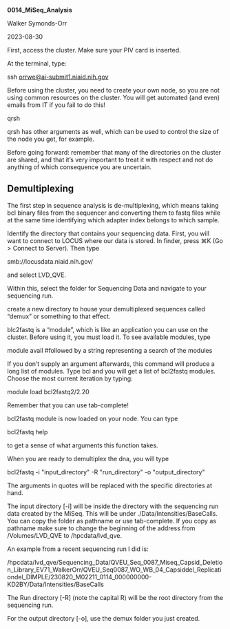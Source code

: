 ﻿**0014\_MiSeq\_Analysis**

Walker Symonds-Orr

2023-08-30

First, access the cluster. Make sure your PIV card is inserted.

At the terminal, type:

ssh orrwe@ai-submit1.niaid.nih.gov

Before using the cluster, you need to create your own node, so you are not using common resources on the cluster. You will get automated (and even) emails from IT if you fail to do this!

qrsh

qrsh has other arguments as well, which can be used to control the size of the node you get, for example.

Before going forward: remember that many of the directories on the cluster are shared, and that it’s very important to treat it with respect and not do anything of which consequence you are uncertain.
## <a name="demultiplexing"></a>**Demultiplexing**
The first step in sequence analysis is de-multiplexing, which means taking bcl binary files from the sequencer and converting them to fastq files while at the same time identifying which adapter index belongs to which sample.

Identify the directory that contains your sequencing data. First, you will want to connect to LOCUS where our data is stored. In finder, press ⌘K (Go > Connect to Server). Then type

smb://locusdata.niaid.nih.gov/

and select LVD\_QVE.

Within this, select the folder for Sequencing Data and navigate to your sequencing run.

create a new directory to house your demultiplexed sequences called “demux” or something to that effect.

blc2fastq is a “module”, which is like an application you can use on the cluster. Before using it, you must load it. To see available modules, type

module avail #followed by a string representing a search of the modules

If you don’t supply an argument afterwards, this command will produce a long list of modules. Type bcl and you will get a list of bcl2fastq modules. Choose the most current iteration by typing:

module load bcl2fastq2/2.20

Remember that you can use tab-complete!

bcl2fastq module is now loaded on your node. You can type

bcl2fastq help

to get a sense of what arguments this function takes.

When you are ready to demultiplex the dna, you will type

bcl2fastq -i "input\_directory" -R "run\_directory" -o "output\_directory"

The arguments in quotes will be replaced with the specific directories at hand.

The input directory [-i] will be inside the directory with the sequencing run data created by the MiSeq. This will be under ./Data/Intensities/BaseCalls. You can copy the folder as pathname or use tab-complete. If you copy as pathname make sure to change the beginning of the address from /Volumes/LVD\_QVE to /hpcdata/lvd\_qve.

An example from a recent sequencing run I did is:

/hpcdata/lvd\_qve/Sequencing\_Data/QVEU\_Seq\_0087\_Miseq\_Capsid\_Deletion\_Library\_EV71\_WalkerOrr/QVEU\_Seq0087\_WO\_WB\_04\_Capsiddel\_Replicationdel\_DIMPLE/230820\_M02211\_0114\_000000000-KD2BY/Data/Intensities/BaseCalls

The Run directory [-R] (note the capital R) will be the root directory from the sequencing run.

For the output directory [-o], use the demux folder you just created.
